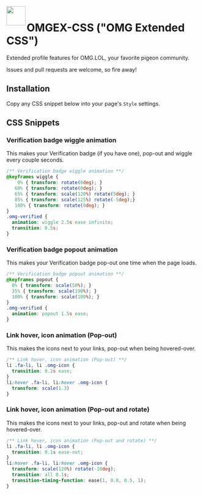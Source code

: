 <image src=".github/OMGEX.png" width="50" align="left">

# OMGEX-CSS ("OMG Extended CSS")

Extended profile features for OMG.LOL, your favorite pigeon community.

Issues and pull requests are welcome, so fire away!

## Installation

Copy any CSS snippet below into your page's `Style` settings.
  
  
## CSS Snippets
  
### Verification badge wiggle animation
  
This makes your Verification badge (if you have one), pop-out and wiggle every couple seconds.
```css
/** Verification badge wiggle animation **/
@keyframes wiggle {
    0% { transform: rotate(0deg); }
   60% { transform: rotate(0deg); }
   65% { transform: scale(120%) rotate(5deg); }
   85% { transform: scale(125%) rotate(-5deg);}
   100% { transform: rotate(0deg); }
} 
.omg-verified {
  animation: wiggle 2.5s ease infinite;
  transition: 0.5s;
}
```

### Verification badge popout animation

This makes your Verification badge pop-out one time when the page loads.
```css
/** Verification badge popout animation **/
@keyframes popout {
  0% { transform: scale(50%); }
  35% { transform: scale(190%); }
  100% { transform: scale(100%); }
} 
.omg-verified {
  animation: popout 1.5s ease;
}
```
  
  
### Link hover, icon animation (Pop-out)

This makes the icons next to your links, pop-out when being hovered-over.
```css
/** Link hover, icon animation (Pop-out) **/
li .fa-li, li .omg-icon {
  transition: 0.2s ease;
}
li:hover .fa-li, li:hover .omg-icon {
  transform: scale(1.3)
}
```

  
### Link hover, icon animation (Pop-out and rotate)
  
This makes the icons next to your links, pop-out and rotate when being hovered-over.  
```css
/** Link hover, icon animation (Pop-out and rotate) **/  
li .fa-li, li .omg-icon {
  transition: 0.1s ease-out;
}
li:hover .fa-li, li:hover .omg-icon {
  transform: scale(120%) rotate(-10deg);
  transition: all 0.1s;
  transition-timing-function: ease(1, 0.8, 0.5, 1);
}
```
